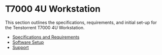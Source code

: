 # T7000 4U Workstation

This section outlines the specifications, requirements, and initial set-up for the Tenstorrent T7000 4U Workstation.

- [Specifications and Requirements](./specifications.md)
- [Software Setup](../../../syseng/softwaresetup.html)
- [Support](./support.md)

